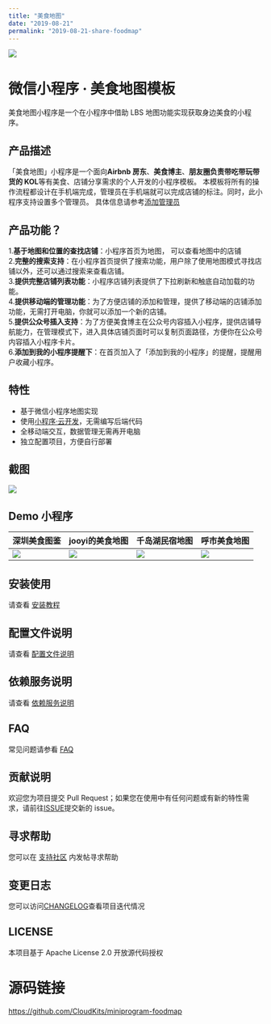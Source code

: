 ```yaml
---
title: "美食地图"
date: "2019-08-21"
permalink: "2019-08-21-share-foodmap"
---
```


![](https://puui.qpic.cn/vupload/0/20190618_1560846925474_zu1akbimzyg.png/0)
# 微信小程序 · 美食地图模板
美食地图小程序是一个在小程序中借助 LBS 地图功能实现获取身边美食的小程序。
## 产品描述
「美食地图」小程序是一个面向**Airbnb 房东**、**美食博主**、**朋友圈负责带吃带玩带货的 KOL**等有美食、店铺分享需求的个人开发的小程序模板。
本模板将所有的操作流程都设计在手机端完成，管理员在手机端就可以完成店铺的标注。同时，此小程序支持设置多个管理员。
具体信息请参考[添加管理员](https://github.com/CloudKits/miniprogram-foodmap/wiki/Administrator)
## 产品功能？
1.**基于地图和位置的查找店铺**：小程序首页为地图， 可以查看地图中的店铺</br>
2.**完整的搜索支持**：在小程序首页提供了搜索功能，用户除了使用地图模式寻找店铺以外，还可以通过搜索来查看店铺。</br>
3.**提供完整店铺列表功能**：小程序店铺列表提供了下拉刷新和触底自动加载的功能。</br>
4.**提供移动端的管理功能**：为了方便店铺的添加和管理，提供了移动端的店铺添加功能，无需打开电脑，你就可以添加一个新的店铺。</br>
5.**提供公众号插入支持**：为了方便美食博主在公众号内容插入小程序，提供店铺导航能力，在管理模式下，进入具体店铺页面时可以复制页面路径，方便你在公众号 内容插入小程序卡片。</br>
6.**添加到我的小程序提醒下**：在首页加入了「添加到我的小程序」的提醒，提醒用户收藏小程序。
## 特性
- 基于微信小程序地图实现
- 使用[小程序·云开发](https://developers.weixin.qq.com/miniprogram/dev/wxcloud/basis/getting-started.html)，无需编写后端代码
- 全移动端交互，数据管理无需再开电脑
- 独立配置项目，方便自行部署
## 截图
![](https://puui.qpic.cn/vupload/0/20190618_1560847407700_2m082lp3gow.jpeg/0)
## Demo 小程序
| 深圳美食图鉴 | jooyi的美食地图 | 千岛湖民宿地图 | 呼市美食地图 |
|-------------|----------------|---------------|-------------|
|![](https://puui.qpic.cn/vupload/0/20190618_1560847643851_wjwzhjtb3xd.jpeg/0)|![](https://puui.qpic.cn/vupload/0/20190618_1560847714308_dexyb0uzgv.jpeg/0)|![](https://puui.qpic.cn/vupload/0/20190618_1560847745361_xrd4beiduaf.jpeg/0)|![](https://puui.qpic.cn/vupload/0/20190618_1560847774563_myhasz9x85m.jpeg/0)|
## 安装使用
请查看 [安装教程](https://github.com/CloudKits/miniprogram-foodmap/wiki/Install)
## 配置文件说明
请查看 [配置文件说明](https://github.com/CloudKits/miniprogram-foodmap/wiki/Settings)
## 依赖服务说明
请查看 [依赖服务说明](https://github.com/CloudKits/miniprogram-foodmap/wiki/Service)
## FAQ
常见问题请参看 [FAQ](https://github.com/CloudKits/miniprogram-foodmap/wiki/FAQ)
## 贡献说明
欢迎您为项目提交 Pull Request；如果您在使用中有任何问题或有新的特性需求，请前往[ISSUE](https://github.com/CloudKits/miniprogram-foodmap/issues)提交新的 issue。
## 寻求帮助
您可以在 [支持社区](https://www.xieit.com/forum-51-1.html) 内发帖寻求帮助
## 变更日志
您可以访问[CHANGELOG](https://github.com/CloudKits/miniprogram-foodmap/blob/master/CHANGELOG)查看项目迭代情况
## LICENSE
本项目基于 Apache License 2.0 开放源代码授权

# 源码链接
<https://github.com/CloudKits/miniprogram-foodmap>
